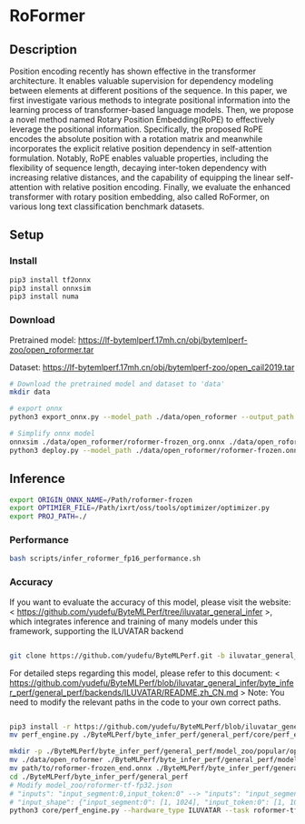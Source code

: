# RoFormer

## Description

Position encoding recently has shown effective in the transformer architecture. It enables valuable supervision for dependency modeling between elements at different positions of the sequence. In this paper, we first investigate various methods to integrate positional information into the learning process of transformer-based language models. Then, we propose a novel method named Rotary Position Embedding(RoPE) to effectively leverage the positional information. Specifically, the proposed RoPE encodes the absolute position with a rotation matrix and meanwhile incorporates the explicit relative position dependency in self-attention formulation. Notably, RoPE enables valuable properties, including the flexibility of sequence length, decaying inter-token dependency with increasing relative distances, and the capability of equipping the linear self-attention with relative position encoding. Finally, we evaluate the enhanced transformer with rotary position embedding, also called RoFormer, on various long text classification benchmark datasets.

## Setup

### Install

```bash
pip3 install tf2onnx
pip3 install onnxsim
pip3 install numa

```

### Download

Pretrained model: <https://lf-bytemlperf.17mh.cn/obj/bytemlperf-zoo/open_roformer.tar>

Dataset: <https://lf-bytemlperf.17mh.cn/obj/bytemlperf-zoo/open_cail2019.tar>

```bash
# Download the pretrained model and dataset to 'data'
mkdir data

# export onnx
python3 export_onnx.py --model_path ./data/open_roformer --output_path ./data/open_roformer/roformer-frozen_org.onnx

# Simplify onnx model
onnxsim ./data/open_roformer/roformer-frozen_org.onnx ./data/open_roformer/roformer-frozen.onnx
python3 deploy.py --model_path ./data/open_roformer/roformer-frozen.onnx --output_path ./data/open_roformer/roformer-frozen.onnx

```

## Inference

```bash
export ORIGIN_ONNX_NAME=/Path/roformer-frozen
export OPTIMIER_FILE=/Path/ixrt/oss/tools/optimizer/optimizer.py
export PROJ_PATH=./
```

### Performance

```bash
bash scripts/infer_roformer_fp16_performance.sh
```

### Accuracy

If you want to evaluate the accuracy of this model, please visit the website: < https://github.com/yudefu/ByteMLPerf/tree/iluvatar_general_infer >, which integrates inference and training of many models under this framework, supporting the ILUVATAR backend

```bash

git clone https://github.com/yudefu/ByteMLPerf.git -b iluvatar_general_infer
```

For detailed steps regarding this model, please refer to this document: < https://github.com/yudefu/ByteMLPerf/blob/iluvatar_general_infer/byte_infer_perf/general_perf/backends/ILUVATAR/README.zh_CN.md > Note: You need to modify the relevant paths in the code to your own correct paths.

```bash

pip3 install -r https://github.com/yudefu/ByteMLPerf/blob/iluvatar_general_infer/byte_infer_perf/general_perf/requirements.txt
mv perf_engine.py ./ByteMLPerf/byte_infer_perf/general_perf/core/perf_engine.py

mkdir -p ./ByteMLPerf/byte_infer_perf/general_perf/model_zoo/popular/open_roformer/
mv ./data/open_roformer ./ByteMLPerf/byte_infer_perf/general_perf/model_zoo/popular/
mv path/to/roformer-frozen_end.onnx ./ByteMLPerf/byte_infer_perf/general_perf/model_zoo/popular/open_roformer/
cd ./ByteMLPerf/byte_infer_perf/general_perf
# Modify model_zoo/roformer-tf-fp32.json
# "inputs": "input_segment:0,input_token:0" --> "inputs": "input_segment0,input_token0"
# "input_shape": {"input_segment:0": [1, 1024], "input_token:0": [1, 1024]} -->"input_shape": {"input_segment0": [1, 1024], "input_token0": [1, 1024]}
python3 core/perf_engine.py --hardware_type ILUVATAR --task roformer-tf-fp32
```